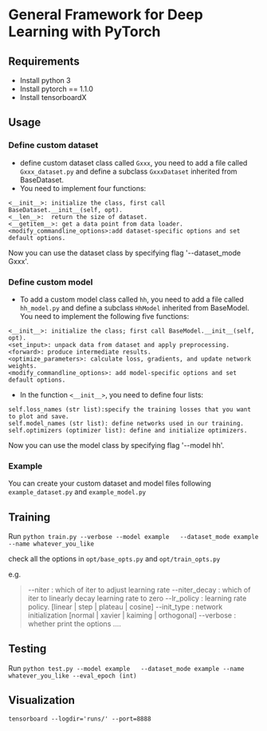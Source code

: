 # General Framework for Deep Learning with PyTorch

## Requirements
  * Install python 3
  * Install pytorch == 1.1.0
  * Install tensorboardX

## Usage

### Define custom dataset

- define custom dataset class called `Gxxx`, you need to add a file called `Gxxx_dataset.py` and define a subclass `GxxxDataset` inherited from BaseDataset.
- You need to implement four functions:
```
<__init__>: initialize the class, first call BaseDataset.__init__(self, opt).
<__len__>:  return the size of dataset.
<__getitem__>: get a data point from data loader.
<modify_commandline_options>:add dataset-specific options and set default options.
```

Now you can use the dataset class by specifying flag '--dataset_mode Gxxx'.


### Define custom model

- To add a custom model class called `hh`, you need to add a file called `hh_model.py` and define a subclass `HhModel` inherited from BaseModel.
You need to implement the following five functions:
```
<__init__>: initialize the class; first call BaseModel.__init__(self, opt).
<set_input>: unpack data from dataset and apply preprocessing.
<forward>: produce intermediate results.
<optimize_parameters>: calculate loss, gradients, and update network weights.
<modify_commandline_options>: add model-specific options and set default options.
```
 - In the function `<__init__>`, you need to define four lists:
```
self.loss_names (str list):specify the training losses that you want to plot and save.
self.model_names (str list): define networks used in our training.
self.optimizers (optimizer list): define and initialize optimizers. 
```
Now you can use the model class by specifying flag '--model hh'.

### Example
You can create your custom dataset and model files following `example_dataset.py` and `example_model.py` 



## Training
Run `python train.py --verbose --model example   --dataset_mode example --name whatever_you_like`

check all the options in `opt/base_opts.py` and `opt/train_opts.py`

e.g. 
> --niter : which of iter to adjust learning rate
> --niter_decay : which of iter to linearly decay learning rate to zero
> --lr_policy : learning rate policy. [linear | step | plateau | cosine]
> --init_type : network initialization [normal | xavier | kaiming | orthogonal]
> --verbose : whether print the options
> ....


## Testing
Run `python test.py --model example   --dataset_mode example --name whatever_you_like --eval_epoch (int)`

## Visualization
`tensorboard --logdir='runs/' --port=8888`
  




